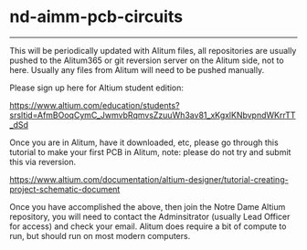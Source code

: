 # nd-aimm-pcb-circuits
-------
This will be periodically updated with Alitum files, all repositories are usually pushed to the Alitum365 or git reversion server on the Alitum side, not to here. Usually any files from Alitum will need to be pushed manually.

Please sign up here for Altium student edition:

https://www.altium.com/education/students?srsltid=AfmBOoqCymC_JwmvbRqmvsZzuuWh3av81_xKgxlKNbvpndWKrrTT_dSd

Once you are in Alitum, have it downloaded, etc, please go through this tutorial to make your first PCB in Alitum, note: please do not try and submit this via reversion.

https://www.altium.com/documentation/altium-designer/tutorial-creating-project-schematic-document

Once you have accomplished the above, then join the Notre Dame Altium repository, you will need to contact the Adminsitrator (usually Lead Officer for access) and check your email. Alitum does require a bit of compute to run, but should run on most modern computers.





